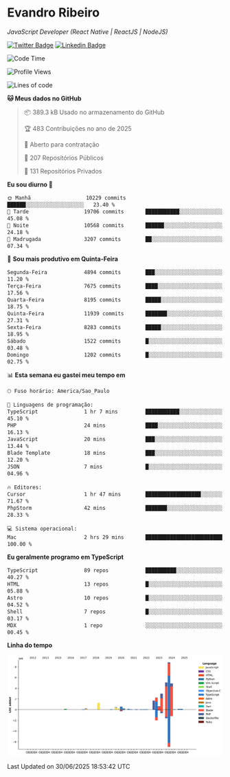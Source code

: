 # Evandro **Ribeiro**

*JavaScript Developer (React Native | ReactJS | NodeJS)*

[![Twitter Badge](https://img.shields.io/badge/-@ribeiroevandro-201B2D?style=flat-square&labelColor=201B2D&logo=twitter&logoColor=white&link=https://twitter.com/ribeiroevandro)](https://twitter.com/ribeiroevandro) 
[![Linkedin Badge](https://img.shields.io/badge/-Evandro%20Ribeiro-201B2D?style=flat-square&logo=Linkedin&logoColor=white&link=https://www.linkedin.com/in/ribeiroevandro)](https://www.linkedin.com/in/ribeiroevandro) 


<!--START_SECTION:waka-->
![Code Time](http://img.shields.io/badge/Code%20Time-4%2C582%20hrs%2039%20mins-blue)

![Profile Views](http://img.shields.io/badge/Visualizac%C3%B5es%20do%20perfil-0-blue)

![Lines of code](https://img.shields.io/badge/Desde%20o%20Hello%20World%20eu%20escrevi-29.8%20million%20linhas%20de%20c%C3%B3digo-blue)

**🐱 Meus dados no GitHub** 

> 📦 389.3 kB Usado no armazenamento do GitHub 
 > 
> 🏆 483 Contribuições no ano de 2025
 > 
> 💼 Aberto para contratação
 > 
> 📜 207 Repositórios Públicos 
 > 
> 🔑 131 Repositórios Privados 
 > 
**Eu sou diurno 🐤** 

```text
🌞 Manhã                  10229 commits       ██████░░░░░░░░░░░░░░░░░░░   23.40 % 
🌆 Tarde                  19706 commits       ███████████░░░░░░░░░░░░░░   45.08 % 
🌃 Noite                  10568 commits       ██████░░░░░░░░░░░░░░░░░░░   24.18 % 
🌙 Madrugada              3207 commits        ██░░░░░░░░░░░░░░░░░░░░░░░   07.34 % 
```
📅 **Sou mais produtivo em Quinta-Feira** 

```text
Segunda-Feira            4894 commits        ███░░░░░░░░░░░░░░░░░░░░░░   11.20 % 
Terça-Feira              7675 commits        ████░░░░░░░░░░░░░░░░░░░░░   17.56 % 
Quarta-Feira             8195 commits        █████░░░░░░░░░░░░░░░░░░░░   18.75 % 
Quinta-Feira             11939 commits       ███████░░░░░░░░░░░░░░░░░░   27.31 % 
Sexta-Feira              8283 commits        █████░░░░░░░░░░░░░░░░░░░░   18.95 % 
Sábado                   1522 commits        █░░░░░░░░░░░░░░░░░░░░░░░░   03.48 % 
Domingo                  1202 commits        █░░░░░░░░░░░░░░░░░░░░░░░░   02.75 % 
```


📊 **Esta semana eu gastei meu tempo em** 

```text
🕑︎ Fuso horário: America/Sao_Paulo

💬 Linguagens de programação: 
TypeScript               1 hr 7 mins         ███████████░░░░░░░░░░░░░░   45.10 % 
PHP                      24 mins             ████░░░░░░░░░░░░░░░░░░░░░   16.13 % 
JavaScript               20 mins             ███░░░░░░░░░░░░░░░░░░░░░░   13.44 % 
Blade Template           18 mins             ███░░░░░░░░░░░░░░░░░░░░░░   12.20 % 
JSON                     7 mins              █░░░░░░░░░░░░░░░░░░░░░░░░   04.96 % 

🔥 Editores: 
Cursor                   1 hr 47 mins        ██████████████████░░░░░░░   71.67 % 
PhpStorm                 42 mins             ███████░░░░░░░░░░░░░░░░░░   28.33 % 

💻 Sistema operacional: 
Mac                      2 hrs 29 mins       █████████████████████████   100.00 % 
```

**Eu geralmente programo em TypeScript** 

```text
TypeScript               89 repos            ██████████░░░░░░░░░░░░░░░   40.27 % 
HTML                     13 repos            █░░░░░░░░░░░░░░░░░░░░░░░░   05.88 % 
Astro                    10 repos            █░░░░░░░░░░░░░░░░░░░░░░░░   04.52 % 
Shell                    7 repos             █░░░░░░░░░░░░░░░░░░░░░░░░   03.17 % 
MDX                      1 repo              ░░░░░░░░░░░░░░░░░░░░░░░░░   00.45 % 
```



**Linha do tempo**

![Lines of Code chart](https://raw.githubusercontent.com/ribeiroevandro/ribeiroevandro/main/assets/bar_graph.png)


 Last Updated on 30/06/2025 18:53:42 UTC
<!--END_SECTION:waka-->
